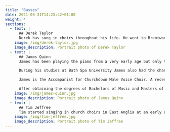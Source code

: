 ```yaml
---
title: "Basses"
date: 2021-08-31T14:23:42+01:00
weight: 4
sections:
  - text: |
      ## Derek Taylor
      Derek has sung in choirs throughout his life. He went to Brentwood School, Essex where there was a strong musical tradition. He sang as a soloist in the chapel choir which had the honour of singing several services at St Paul's when the Cathedral choir was on tour; he has also sung at St Albans and Canterbury. The school choir also sang with the town choral society. While at London University he sang with the Royal College of Music mixed choir. He has been a member of several societies and joined Philomusica some eight years ago. His other musical interest is making and playing brass instruments. Recently he has taken a deeper interest in the valveless natural or "Baroque trumpet", The trumpet he plays is one he constructed himself from brass sheet using traditional methods. It is a replica of an instrument by Hanns Hainlein from 1632 - the original is in the Munchener Stadtmuseum. Derek also plays and sings with the Midlands Early Music Forum.
    image: /img/derek-taylor.jpg
    image_description: Portrait photo of Derek Taylor
  - text: |
      ## James Quinn
      James has been playing the piano from a very early age but only took up singing when he joined the Bath Spa University Choir as part of his first year BA course. He was then invited to become the choir’s rehearsal accompanist, remaining in that role for three years. He also accompanied the Chamber Choir and acted as répetiteur for several opera and music theatre productions. He found himself in great demand to accompany fellow students in their singing or instrumental recitals. At the same time he continued to develop as a solo pianist and had the opportunity to perform in masterclasses with several distinguished pianists, including Steven Osborne.

      During his studies at Bath Spa University James also had the chance to conduct the University Choir on several occasions, including performances of Zadok The Priest and some of Tippett’s Five Spirituals in concerts given in Bath Abbey.

      James is the Accompanist for Churchdown Male Voice Choir. A recent highlight was a concert in Tewkesbury Abbey at which he accompanied 300 singers from ten choirs at the 2013 English Association of Male Voice Choirs concert. The choir has recently returned from a tour to North Wales where James accompanied both the choir and soloist Sue Black. Other soloists James has accompanied include Kate Bennett and Kathryn Skipp. He is regularly invited to play for other local choirs, including The Severnside Singers, and the Innsworth Military Wives Choir.

      After obtaining the degrees of Bachelors of Music and Masters of Music Performance from Bath Spa University James returned home to Gloucester and he joined Philomusica in January 2012.
    image: /img/james-quinn.jpg
    image_description: Portrait photo of James Quinn
  - text: |
      ## Tim Jeffree
      Tim started singing in church choirs in East Anglia at an early age and was Head Chorister at All Saints, Hartford. This choir joined others on a regular basis and Tim sang in both Ely Cathedral and Kings College Chapel under Sir David Willcocks and on Songs of Praise. Tim sang as a tenor with St Ives Choral Society but, upon leaving to go to Portsmouth Polytechnic to study engineering, singing somehow became side-lined for over 20 years. In 1997 however Tim joined St Peters School Choir and was "persuaded" by his co-tenor, the Philomusica Chairman, to join us. Tim now runs a carpentry business, based at Prinknash Abbey, making church and domestic furniture and joinery. Tim says "Because of the lack of neighbours there, I have been known to practice during working hours in an attempt to catch up on the lost singing years". Tim's business goes from strength to strength including a commission from St Matthew's, Northampton, a church famous for its commissions, which is now able to boast works by Henry Moore, Graham Sutherland and Tim Jeffree. Tim studies with Linda Parsons
    image: /img/tim-jeffree.jpg
    image_description: Portrait photo of Tim Jeffree
---
```


